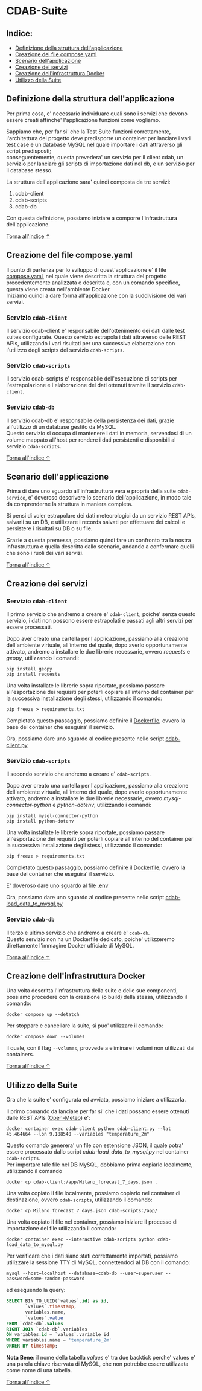 # CDAB-Suite
## Indice:
- [Definizione della struttura dell'applicazione](#definizione-della-struttura-dellapplicazione)
- [Creazione del file compose.yaml](#creazione-del-file-composeyaml)
- [Scenario dell'applicazione](#scenario-dellapplicazione)
- [Creazione dei servizi](#creazione-dei-servizi)
- [Creazione dell'infrastruttura Docker](#creazione-dellinfrastruttura-docker)
- [Utilizzo della Suite](#utilizzo-della-suite)

## Definizione della struttura dell'applicazione
Per prima cosa, e' necessario individuare quali sono i servizi che devono essere creati affinche' l'applicazione funzioni come vogliamo.

Sappiamo che, per far si' che la Test Suite funzioni correttamente, l'architettura del progetto deve predisporre un container per lanciare i vari test case e un database MySQL nel quale importare i dati attraverso gli script predisposti;<br>
conseguentemente, questa prevedera' un servizio per il client cdab, un servizio per lanciare gli scripts di importazione dati nel db, e un servizio per il database stesso.

La struttura dell'applicazione sara' quindi composta da tre servizi:
1. cdab-client
2. cdab-scripts
3. cdab-db

Con questa definizione, possiamo iniziare a comporre l'infrastruttura dell'applicazione.

[Torna all'indice ↑](#indice)

## Creazione del file compose.yaml
Il punto di partenza per lo sviluppo di quest'applicazione e' il file [compose.yaml](compose.yaml), nel quale viene descritta la struttura del progetto precedentemente analizzata e descritta e, con un comando specifico, questa viene creata nell'ambiente Docker.<br>
Iniziamo quindi a dare forma all'applicazione con la suddivisione dei vari servizi.

### Servizio `cdab-client`
Il servizio cdab-client e' responsabile dell'ottenimento dei dati dalle test suites configurate.
Questo servizio estrapola i dati attraverso delle REST APIs, utilizzando i vari risultati per una successiva elaborazione con l'utilizzo degli scripts del servizio `cdab-scripts`.

### Servizio `cdab-scripts`
Il servizio cdab-scripts e' responsabile dell'esecuzione di scripts per l'estrapolazione e l'elaborazione dei dati ottenuti tramite il servizio `cdab-client`.

### Servizio `cdab-db`
Il servizio cdab-db e' responsabile della persistenza dei dati, grazie all'utilizzo di un database gestito da MySQL.<br>
Questo servizio si occupa di mantenere i dati in memoria, servendosi di un volume mappato all'host per rendere i dati persistenti e disponibili al servizio `cdab-scripts`.

[Torna all'indice ↑](#indice)

## Scenario dell'applicazione

Prima di dare uno sguardo all'infrastruttura vera e propria della suite `cdab-service`, e' doveroso descrivere lo scenario dell'applicazione, in modo tale da comprenderne la struttura in maniera completa.

Si pensi di voler estrapolare dei dati meteorologici da un servizio REST APIs, salvarli su un DB, e utilizzare i records salvati per effettuare dei calcoli e persistere i risultati su DB o su file.

Grazie a questa premessa, possiamo quindi fare un confronto tra la nostra infrastruttura e quella descritta dallo scenario, andando a confermare quelli che sono i ruoli dei vari servizi.

[Torna all'indice ↑](#indice)

## Creazione dei servizi

### Servizio `cdab-client`

Il primo servizio che andremo a creare e' `cdab-client`, poiche' senza questo servizio, i dati non possono essere estrapolati e passati agli altri servizi per essere processati.

Dopo aver creato una cartella per l'applicazione, passiamo alla creazione dell'ambiente virtuale, all'interno del quale, dopo averlo opportunamente attivato, andremo a installare le due librerie necessarie, ovvero _requests_ e _geopy_, utilizzando i comandi:

```console
pip install geopy
pip install requests
```

Una volta installate le librerie sopra riportate, possiamo passare all'esportazione dei requisiti per poterli copiare all'interno del container per la successiva installazione degli stessi, utilizzando il comando:

```
pip freeze > requirements.txt
```

Completato questo passaggio, possiamo definire il [Dockerfile](/cdab-client/Dockerfile), ovvero la base del container che eseguira' il servizio.

Ora, possiamo dare uno sguardo al codice presente nello script [cdab-client.py](./cdab-client/cdab-client.py)

### Servizio `cdab-scripts`

Il secondo servizio che andremo a creare e' `cdab-scripts`.

Dopo aver creato una cartella per l'applicazione, passiamo alla creazione dell'ambiente virtuale, all'interno del quale, dopo averlo opportunamente attivato, andremo a installare le due librerie necessarie, ovvero _mysql-connector-python_ e _python-dotenv_, utilizzando i comandi:

```console
pip install mysql-connector-python
pip install python-dotenv
```

Una volta installate le librerie sopra riportate, possiamo passare all'esportazione dei requisiti per poterli copiare all'interno del container per la successiva installazione degli stessi, utilizzando il comando:

```
pip freeze > requirements.txt
```

Completato questo passaggio, possiamo definire il [Dockerfile](/cdab-scripts/Dockerfile), ovvero la base del container che eseguira' il servizio.

E' doveroso dare uno sguardo al file [.env](/cdab-scripts/.env)

Ora, possiamo dare uno sguardo al codice presente nello script [cdab-load_data_to_mysql.py](./cdab-scripts/cdab-load_data_to_mysql.py)

### Servizio `cdab-db`

Il terzo e ultimo servizio che andremo a creare e' `cdab-db`.<br>
Questo servizio non ha un Dockerfile dedicato, poiche' utilizzeremo direttamente l'immagine Docker ufficiale di MySQL.

[Torna all'indice ↑](#indice)

## Creazione dell'infrastruttura Docker

Una volta descritta l'infrastruttura della suite e delle sue componenti, possiamo procedere con la creazione (o build) della stessa, utilizzando il comando:

```console
docker compose up --detatch
```

Per stoppare e cancellare la suite, si puo' utilizzare il comando: 

```console
docker compose down --volumes
```

il quale, con il flag `--volumes`, provvede a eliminare i volumi non utilizzati dai containers.

[Torna all'indice ↑](#indice)

## Utilizzo della Suite

Ora che la suite e' configurata ed avviata, possiamo iniziare a utilizzarla.

Il primo comando da lanciare per far si' che i dati possano essere ottenuti dalle REST APIs ([Open-Meteo](https://open-meteo.com/en/docs/)) e':

```console
docker container exec cdab-client python cdab-client.py --lat 45.464664 --lon 9.188540 --variables "temperature_2m"
```

Questo comando generera' un file con estensione JSON, il quale potra' essere processato dallo script *cdab-load_data_to_mysql.py* nel container `cdab-scripts`.<br>
Per importare tale file nel DB MySQL, dobbiamo prima copiarlo localmente, utilizzando il comando

```console
docker cp cdab-client:/app/Milano_forecast_7_days.json .
```

Una volta copiato il file localmente, possiamo copiarlo nel container di destinazione, ovvero `cdab-scripts`, utilizzando il comando:

```console
docker cp Milano_forecast_7_days.json cdab-scripts:/app/
```

Una volta copiato il file nel container, possiamo iniziare il processo di importazione del file utilizzando il comando:

```console
docker container exec --interactive cdab-scripts python cdab-load_data_to_mysql.py
```

Per verificare che i dati siano stati correttamente importati, possiamo utilizzare la sessione TTY di MySQL, connettendoci al DB con il comando:

```console
mysql --host=localhost --database=cdab-db --user=superuser --password=some-random-password
```

ed eseguendo la query:

```sql
SELECT BIN_TO_UUID(`values`.id) as id, 
       `values`.timestamp,
       variables.name,
       `values`.value
FROM `cdab-db`.values 
RIGHT JOIN `cdab-db`.variables
ON variables.id = `values`.variable_id
WHERE variables.name = 'temperature_2m'
ORDER BY timestamp;
```

**Nota Bene:** il nome della tabella _values_ e' tra due backtick perche' values e' una parola chiave riservata di MySQL, che non potrebbe essere utilizzata come nome di una tabella.

[Torna all'indice ↑](#indice)